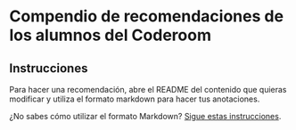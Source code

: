 # Compendio de recomendaciones de los alumnos del Coderoom

## Instrucciones
Para hacer una recomendación, abre el README del contenido que quieras modificar y utiliza el formato markdown para hacer tus anotaciones.

¿No sabes cómo utilizar el formato Markdown? [Sigue estas instrucciones](https://spines.me/es/help/markdown/syntax/).
